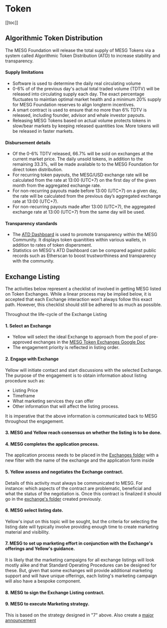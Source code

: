 # Token

[[toc]]

## Algorithmic Token Distribution
The MESG Foundation will release the total supply of MESG Tokens via a system called Algorithmic Token Distribution (ATD) to increase stability and transparency.

#### Supply limitations

- Software is used to determine the daily real circulating volume
- 0-6% of of the previous day's actual total traded volume (TDTV) will be released into circulating supply each day. The exact percentage fluctuates to maintian optimal market health and a minimum 20% supply for MESG Foundation reserves to align longterm incentives. 
- A smart contract is used to ensure that no more than 6% TDTV is released, including founder, advisor and whale investor payouts.
- Releasing MESG Tokens based on actual volume protects tokens in slow/bear markets by keeping released quantities low. More tokens will be released in faster markets. 

#### Disbursement details

- Of the 0-6% TDTV released, 66.7% will be sold on exchanges at the current market price. The daily unsold tokens, in addition to the remaining 33.3%, will be made available to to the MESG Foundation for direct token distribution.
- For recurring token payouts, the MESG/USD exchange rate will be calculated from the rate at 13:00 (UTC+7) on the first day of the given month from the aggregated exchange rate.
- For non-recurring payouts made before 13:00 (UTC+7) on a given day, the rate will be calculated from the previous day’s aggregated exchange rate at 13:00 (UTC+7).
- For non-recurring payouts made after 13:00 (UTC+7), the aggregated exchange rate at 13:00 (UTC+7) from the same day will be used.

#### Transparency standards

- The [ATD Dashboard]( https://atd.mesg.com/) is used to promote transparency within the MESG Community. It displays token quanitities within various wallets, in addition to rates of token dispersment. 
- Statistics on MESG's ATD Dashboard can be compared against public records such as Etherscan to boost trustworthiness and transparency with the community.


## Exchange Listing
The activities below represent a checklist of involved in getting MESG listed on Token Exchanges.
While a linear process may be implied below, it is accepted that each Exchange interaction won't always follow this exact path. However, this checklist should still be adhered to as much as possible.

Throughout the life-cycle of the Exchange Listing 

####  1. Select an Exchange

-  Yellow will select the ideal Exchange to approach from the pool of pre-approved exchanges in the [MESG Token Exchanges Google Doc](https://docs.google.com/spreadsheets/d/1Ks4YaVGldGDJd73k9IcMx2EDUfKJiKZlHcLBfPDe3mA/edit#gid=0)
-  The engagement priority is reflected in listing order.

#### 2. Engage with Exchange

Yellow will initiate contact and start discussions with the selected Exchange. The purpose of the engagement is to obtain information about listing procedure such as: 

- Listing Price
- Timeframe
- What marketing services they can offer
- Other information that will affect the listing process.

It is imperative that the above information is communicated back to MESG throughout the engagement.

#### 3. MESG and Yellow reach consensus on whether the listing is to be done.

#### 4. MESG completes the application process.

The application process needs to be placed in the [Exchanges folder](https://drive.google.com/drive/folders/1iRfsJhYntvceBhZnALdW7ckImbSART7j) with a new filter with the name of the exchange and the application form inside

#### 5. Yellow assess and negotiates the Exchange contract. 

Details of this activity must always be communicated to MESG. For instance: which aspects of the contract are problematic, beneficial and what the status of the negotiation is. 
Once this contract is finalized it should go in the [exchange's folder](https://drive.google.com/drive/folders/1iRfsJhYntvceBhZnALdW7ckImbSART7j) created previously.

#### 6. MESG select listing date.

Yellow's input on this topic will be sought, but the criteria for selecting the listing date will typically involve providing enough time to create marketing material and visibility.

#### 7. MESG to set up marketing effort in conjunction with the Exchange's offerings and Yellow's guidance.

It is likely that the marketing campaigns for all exchange listings will look mostly alike and that Standard Operating Procedures can be designed for these. But, given that some exchanges will provide additional marketing support and will have unique offerings, each listing's marketing campaign will also have a bespoke component.

#### 8. MESG to sign the Exchange Listing contract.

#### 9. MESG to execute Marketing strategy.

This is based on the strategy designed in "7" above.
Also create a [major announcement](/marketing/#announcements-on-social-media)

